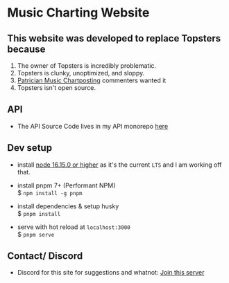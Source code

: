 # Music Charting Website

## This website was developed to replace Topsters because

1. The owner of Topsters is incredibly problematic.
2. Topsters is clunky, unoptimized, and sloppy.
3. [Patrician Music Chartposting](https://www.facebook.com/groups/patricianmusicchartposting) commenters wanted it
4. Topsters isn't open source.

## API

- The API Source Code lives in my API monorepo [here](https://github.com/buffet-time/APIs/tree/main/src/musicChartApi)

## Dev setup

- install [node 16.15.0 or higher](https://nodejs.org/en/) as it's the current `LTS` and I am working off that.

- install pnpm 7+ (Performant NPM)\
  $ `npm install -g pnpm`

- install dependencies & setup husky\
  $ `pnpm install`

- serve with hot reload at `localhost:3000`\
  $ `pnpm serve`

## Contact/ Discord

- Discord for this site for suggestions and whatnot: [Join this server](https://discord.gg/526et4zxBT)
